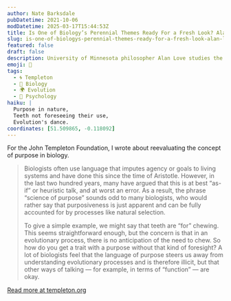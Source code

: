 ```yaml
---
author: Nate Barksdale
pubDatetime: 2021-10-06
modDatetime: 2025-03-17T15:44:53Z
title: Is One of Biology’s Perennial Themes Ready For a Fresh Look? Alan Love on the Science of Purpose.
slug: is-one-of-biologys-perennial-themes-ready-for-a-fresh-look-alan-love-on-the-science-of-purpose
featured: false
draft: false
description: University of Minnesota philosopher Alan Love studies the interplay between philosophy and biology.
emoji: 🔬
tags:
  - 🌀 Templeton
  - 🧬 Biology
  - 🌍 Evolution
  - 🧠 Psychology
haiku: |
  Purpose in nature,  
  Teeth not foreseeing their use,  
  Evolution's dance.
coordinates: [51.509865, -0.118092]
---
```


For the John Templeton Foundation, I wrote about reevaluating the concept of purpose in biology.

> Biologists often use language that imputes agency or goals to living systems and have done this since the time of Aristotle. However, in the last two hundred years, many have argued that this is at best “as- if” or heuristic talk, and at worst an error. As a result, the phrase “science of purpose” sounds odd to many biologists, who would rather say that purposiveness is just apparent and can be fully accounted for by processes like natural selection.
>
> To give a simple example, we might say that teeth are “for” chewing. This seems straightforward enough, but the concern is that in an evolutionary process, there is no anticipation of the need to chew. So how do you get a trait with a purpose without that kind of foresight? A lot of biologists feel that the language of purpose steers us away from understanding evolutionary processes and is therefore illicit, but that other ways of talking — for example, in terms of “function” — are okay.

[Read more at templeton.org](https://www.templeton.org/news/is-one-of-biologys-perennial-themes-ready-for-a-fresh-look-alan-love-on-the-science-of-purpose)
